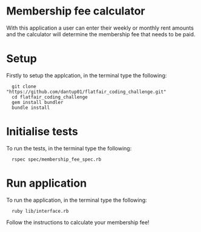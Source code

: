 # Membership fee calculator

With this application a user can enter their weekly or monthly rent amounts and the calculator will determine the membership fee that needs to be paid.

# Setup

Firstly to setup the applcation, in the terminal type the following:

      git clone "https://github.com/dantup01/flatfair_coding_challenge.git"
      cd flatfair_coding_challenge
      gem install bundler
      bundle install

# Initialise tests

To run the tests, in the terminal type the following:
  
      rspec spec/membership_fee_spec.rb

# Run application

To run the application, in the terminal type the following:

      ruby lib/interface.rb

Follow the instructions to calculate your membership fee!
